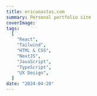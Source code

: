 ```yaml
---
title: ericanastas.com
summary: Personal portfolio site
coverImage:
tags:
  [
    "React",
    "Tailwind",
    "HTML & CSS",
    "NextJS",
    "JavaScript",
    "TypeScript",
    "UX Design",
  ]
date: "2024-04-20"
---
```

